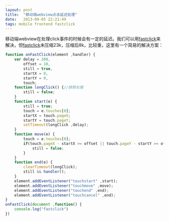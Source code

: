 ```yaml
---
layout: post
title:  "移动端webview点击延迟处理"
date:   2013-09-05 22:21:49
tags: mobile frontend fastclick
---
```


移动端webview在处理click事件的时候会有一定的延迟。我们可以用[fastclick](http://ftlabs.github.io/fastclick/)来解决，但[fastclick](http://ftlabs.github.io/fastclick/)未压缩23k，压缩后8k，比较重，这里有一个简易的解决方案：

```javascript
function onFastClick(element ,handler) {
    var delay = 300,
        offset = 10,
        still = true,
        startX = 0,
        startY = 0,
        touch;
    function longClick() {//排除长按
        still = false;
    }
    function start(e) {
        still = true;
        touch = e.touches[0];
        startX = touch.pageX;
        startY = touch.pageY;
        setTimeout(longClick ,delay);
    }
    function move(e) {
        touch = e.touches[0];
        if(touch.pageX - startX >= offset || touch.pageY - startY >= offset) {//排除滑动
            still = false;
        }
    }
    function end(e) {
        clearTimeout(longClick);
        still && handler();
    }
    element.addEventListener("touchstart" ,start);
    element.addEventListener("touchmove" ,move);
    element.addEventListener("touchend" ,end);
    element.addEventListener("touchcancel" ,end);
}
onFastClick(document ,function() {
    console.log("fastclick")
})
```
